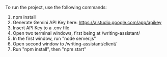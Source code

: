 To run the project, use the following commands:

1. npm install
2. Generate Gemini API Key here: https://aistudio.google.com/app/apikey
3. Insert API Key to a .env file
4. Open two terminal windows, first being at /writing-assistant/
5. In the first window, run "node server.js"
6. Open second window to /writing-assistant/client/
7. Run "npm install", then "npm start"